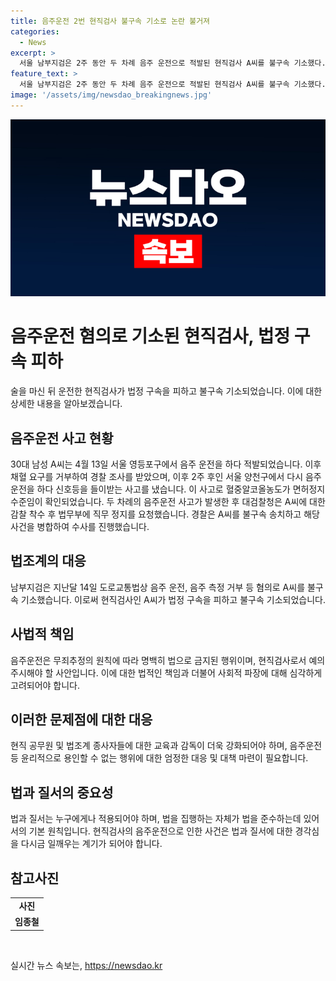 ```yaml
---
title: 음주운전 2번 현직검사 불구속 기소로 논란 불거져
categories:
  - News
excerpt: >
  서울 남부지검은 2주 동안 두 차례 음주 운전으로 적발된 현직검사 A씨를 불구속 기소했다. A씨는 적발 후 2주가 지난 뒤에 다시 음주운전으로 사고를 낸 적이 있다. 대검찰청은 A씨에 대한 감찰 착수 후 법무부에 직무 정지를 요청했으며, 경찰은 A씨를 불구속 송치하고 해당 사건을 병합해 수사 중이다.
feature_text: >
  서울 남부지검은 2주 동안 두 차례 음주 운전으로 적발된 현직검사 A씨를 불구속 기소했다. A씨는 적발 후 2주가 지난 뒤에 다시 음주운전으로 사고를 낸 적이 있다. 대검찰청은 A씨에 대한 감찰 착수 후 법무부에 직무 정지를 요청했으며, 경찰은 A씨를 불구속 송치하고 해당 사건을 병합해 수사 중이다.
image: '/assets/img/newsdao_breakingnews.jpg'
---
```


<p><img src="/assets/img/newsdao_breakingnews.jpg" alt="firstkoreanews 속보" /></p>

<h1>음주운전 혐의로 기소된 현직검사, 법정 구속 피하</h1>

<p data-ke-size="size16">술을 마신 뒤 운전한 현직검사가 법정 구속을 피하고 불구속 기소되었습니다. 이에 대한 상세한 내용을 알아보겠습니다.</p>

<h2 data-ke-size="size26">음주운전 사고 현황</h2>

<p data-ke-size="size16">30대 남성 A씨는 4월 13일 서울 영등포구에서 음주 운전을 하다 적발되었습니다. 이후 채혈 요구를 거부하여 경찰 조사를 받았으며, 이후 2주 후인 서울 양천구에서 다시 음주운전을 하다 신호등을 들이받는 사고를 냈습니다. 이 사고로 혈중알코올농도가 면허정지 수준임이 확인되었습니다. 두 차례의 음주운전 사고가 발생한 후 대검찰청은 A씨에 대한 감찰 착수 후 법무부에 직무 정지를 요청했습니다. 경찰은 A씨를 불구속 송치하고 해당 사건을 병합하여 수사를 진행했습니다.</p>

<h2 data-ke-size="size26">법조계의 대응</h2>

<p data-ke-size="size16">남부지검은 지난달 14일 도로교통법상 음주 운전, 음주 측정 거부 등 혐의로 A씨를 불구속 기소했습니다. 이로써 현직검사인 A씨가 법정 구속을 피하고 불구속 기소되었습니다.</p>

<h2 data-ke-size="size26">사법적 책임</h2>

<p data-ke-size="size16">음주운전은 무죄추정의 원칙에 따라 명백히 법으로 금지된 행위이며, 현직검사로서 예의주시해야 할 사안입니다. 이에 대한 법적인 책임과 더불어 사회적 파장에 대해 심각하게 고려되어야 합니다.</p>

<h2 data-ke-size="size26">이러한 문제점에 대한 대응</h2>

<p data-ke-size="size16">현직 공무원 및 법조계 종사자들에 대한 교육과 감독이 더욱 강화되어야 하며, 음주운전 등 윤리적으로 용인할 수 없는 행위에 대한 엄정한 대응 및 대책 마련이 필요합니다.</p>

<h2 data-ke-size="size26">법과 질서의 중요성</h2>

<p data-ke-size="size16">법과 질서는 누구에게나 적용되어야 하며, 법을 집행하는 자체가 법을 준수하는데 있어서의 기본 원칙입니다. 현직검사의 음주운전으로 인한 사건은 법과 질서에 대한 경각심을 다시금 일깨우는 계기가 되어야 합니다.</p>

<h2 data-ke-size="size26">참고사진</h2>

<table>
<tbody>
<tr>
<td style="text-align: center; height: 17px;"><b>사진</b></td>
</tr>
<tr>
<td style="text-align: center; height: 17px;"><b>임종철</b></td>
</tr>
</tbody>
</table>

<p data-ke-size="size16">&nbsp;</p>
실시간 뉴스 속보는, <a href="https://newsdao.kr" rel="dofollow">https://newsdao.kr</a>


